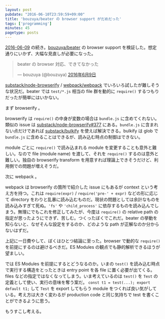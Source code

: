 ```yaml
---
layout: post
pubdate: "2016-06-10T23:59:59+09:00"
title: 'bouzuya/beater の browser support がだめだった'
tags: ['programming']
minutes: 45
pagetype: posts
---
```

[2016-06-09][] の続き。[bouzuya/beater][] の browser support を検証した。想定通りにいかず、大幅な見直しが必要になった。

<blockquote class="twitter-tweet" data-lang="ja"><p lang="ja" dir="ltr">beater の browser 対応、できてなかった</p>&mdash; bouzuya (@bouzuya) <a href="https://twitter.com/bouzuya/status/741053851139072000">2016年6月9日</a></blockquote>
<script async src="//platform.twitter.com/widgets.js" charset="utf-8"></script>

[substack/node-browserify][] / [webpack/webpack][] でいろいろ試したが難しそうな状況だ。beater では `test/*.js` 相当の file 群を動的に `require()` するつもりだったが簡単にはいかない。

まず browserify 。

browserify は `require()` の中身が変数の場合は `bundle.js` に含めてくれない。類似の issue は [substack/node-browserify#377](https://github.com/substack/node-browserify/issues/377) にある。`bundle.js` に含まれない点だけであれば [substack/bulkify][] を使えば解決できる。bulkify は glob で `bundle.js` に含めることはできるが、読み込む時点の制御はできない。

module ごとに `require()` で読み込まれる module を変更することも意外と難しい。なので file (module name) を渡して、それを `require()` するのは意外と難しい。独自の browserify transform を用意すれば理論上できそうだけど、利用側での問題が増えそうだ。

次に webpack 。

webpack は browserify の箇所で紹介した issue にもあるが context という考え方を持つ。これは `require(expr)` / `require('pre-' + expr)` などの形に応じて directory をわりと乱暴に読み込むものだ。現状の問題としては余計なものを読み込みすぎて死ぬ。`'fs'` や `'child_process'` に依存するものを読み込んでしまう。無理にでもこれを修正してみたが、今度は `require()` の relative path の指定が思ったようにできず、苦しむ。つくったぼくでこれだ。beater の挙動を知らないと、なぜそんな設定をするのか、どのような path が正解なのか分からないはずだ。

上記に一日費やして、ぼくはひとつ結論に至った。browser で動的な `require()` を前提にするのは避けるべきだ。ES Modules の観点でも静的解析できるほうが望ましい。

では ES Modules を前提にするとどうなるのか。いまの `test()` を読み込む時点で実行する構造をとったときは entry point を各 file に置く必要が出てくる。files などの指定ではなくなってしまう。いま考えているのは `test()` を `Test` の定義として使い、実行の意味を奪う案だ。 `const t1 = test(...); export default t1;` して `Test` を export してもらう module をつくれば良い気がしている。考え方は大きく変わるが production code と同じ気持ちで test を書くことができるように思う。

もうすこし考える。

[2016-06-09]: http://blog.bouzuya.net/2016/06/09/
[bouzuya/beater]: https://github.com/bouzuya/beater
[substack/bulkify]: https://github.com/substack/bulkify
[substack/node-browserify]: https://github.com/substack/node-browserify
[webpack/webpack]: https://github.com/webpack/webpack
